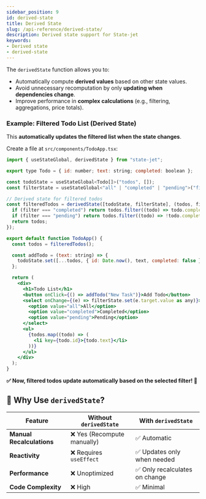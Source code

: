 ```yaml
---
sidebar_position: 9
id: derived-state
title: Derived State
slug: /api-reference/derived-state/
description: Derived state support for State-jet
keywords:
- Derived state
- derived-state
---
```


The `derivedState` function allows you to:

- Automatically compute **derived values** based on other state values.
- Avoid unnecessary recomputation by only **updating when dependencies change**.
- Improve performance in **complex calculations** (e.g., filtering, aggregations, price totals).

### Example: Filtered Todo List (Derived State)

This **automatically updates the filtered list when the state changes**.

Create a file at `src/components/TodoApp.tsx`:

```jsx title="src/components/TodoApp.tsx"
import { useStateGlobal, derivedState } from "state-jet";

export type Todo = { id: number; text: string; completed: boolean };

const todoState = useStateGlobal<Todo[]>("todos", []);
const filterState = useStateGlobal<"all" | "completed" | "pending">("filter", "all");

// Derived state for filtered todos
const filteredTodos = derivedState([todoState, filterState], (todos, filter) => {
  if (filter === "completed") return todos.filter((todo) => todo.completed);
  if (filter === "pending") return todos.filter((todo) => !todo.completed);
  return todos;
});

export default function TodoApp() {
  const todos = filteredTodos();

  const addTodo = (text: string) => {
    todoState.set([...todos, { id: Date.now(), text, completed: false }]);
  };

  return (
    <div>
      <h1>Todo List</h1>
      <button onClick={() => addTodo("New Task")}>Add Todo</button>
      <select onChange={(e) => filterState.set(e.target.value as any)}>
        <option value="all">All</option>
        <option value="completed">Completed</option>
        <option value="pending">Pending</option>
      </select>
      <ul>
        {todos.map((todo) => (
          <li key={todo.id}>{todo.text}</li>
        ))}
      </ul>
    </div>
  );
}
```
**✅ Now, filtered todos update automatically based on the selected filter! 🎉**

## 🎯 Why Use `derivedState`?

| Feature                   | Without `derivedState`     | With `derivedState`           |
| ------------------------- | -------------------------- | ----------------------------- |
| **Manual Recalculations** | ❌ Yes (Recompute manually) | ✅ Automatic                   |
| **Reactivity**            | ❌ Requires `useEffect`     | ✅ Updates only when needed    |
| **Performance**           | ❌ Unoptimized              | ✅ Only recalculates on change |
| **Code Complexity**       | ❌ High                     | ✅ Minimal                     |